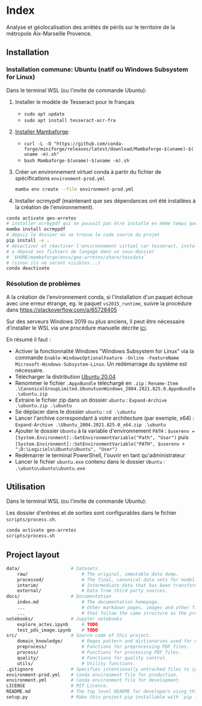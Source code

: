# Index

Analyse et géolocalisation des arrêtés de périls sur le territoire de la métropole Aix-Marseille Provence.

## Installation

### Installation commune: Ubuntu (natif ou Windows Subsystem for Linux)

Dans le terminal WSL (ou l'invite de commande Ubuntu):

1. Installer le modèle de Tesseract pour le français

    - `sudo apt update`
    - `sudo apt install tesseract-ocr-fra`

2. [Installer Mambaforge](https://github.com/conda-forge/miniforge#mambaforge):

    - `curl -L -O "https://github.com/conda-forge/miniforge/releases/latest/download/Mambaforge-$(uname)-$(uname -m).sh"`
    - `bash Mambaforge-$(uname)-$(uname -m).sh`

3. Créer un environnement virtuel conda à partir du fichier de spécifications `environment-prod.yml`

    ```sh
    mamba env create --file environment-prod.yml
    ```

4. Installer ocrmypdf (maintenant que ses dépendances ont été installées à la
création de l'environnement).

```sh
conda activate geo-arretes
# installer ocrmypdf qui ne pouvait pas être installé en même temps que ses dépendances...
mamba install ocrmypdf
# depuis le dossier où se trouve le code source du projet
pip install -e .
# désactiver et réactiver l'environnement virtuel car tesseract, installé par ocrmypdf,
# a déposé ses fichiers de langage dans un sous-dossier
# `$HOME/mambaforge/envs/geo-arretes/share/tessdata`
# (sinon ils ne seront visibles...)
conda deactivate
```

### Résolution de problèmes

A la création de l'environnement conda, si l'installation d'un paquet échoue avec une erreur étrange, eg. le paquet `vs2015_runtime`, suivre la procédure dans <https://stackoverflow.com/a/65728405>

Sur des serveurs Windows 2019 ou plus anciens, il peut être nécessaire d'installer le WSL via une procédure manuelle décrite [ici](https://learn.microsoft.com/en-us/windows/wsl/install-manual).

En résumé il faut :

- Activer la fonctionnalité Windows "Windows Subsystem for Linux" via la commande `Enable-WindowsOptionalFeature -Online -FeatureName Microsoft-Windows-Subsystem-Linux`. Un redémarrage du système est nécessaire.
- Télécharger la distribution [Ubuntu 20.04](https://learn.microsoft.com/en-us/windows/wsl/install-manual#downloading-distributions)
- Renommer le fichier `.AppxBundle` téléchargé en `.zip` : `Rename-Item .\CanonicalGroupLimited.UbunutuonWindows_2004.2021.825.0.AppxBundle .\ubuntu.zip`
- Extraire le fichier zip dans un dossier `ubuntu` : `Expand-Archive .\ubuntu.zip .\ubuntu`
- Se déplacer dans le dossier `ubuntu` : `cd .\ubuntu`
- Lancer l'archive correspondant à votre architecture (par exemple, x64) : `Expand-Archive .\Ubuntu_2004.2021.825.0_x64.zip .\ubuntu`
- Ajouter le dossier `Ubuntu` à la variable d'environnement `PATH` : `$userenv = [System.Environment]::GetEnvironmentVariable("Path", "User")` puis `[System.Environment]::SetEnvironmentVariable("PATH", $userenv + ";D:\Logiciels\Ubuntu\Ubuntu", "User")`
- Redémarrer le terminal PowerShell, l'ouvrir en tant qu'administrateur
- Lancer le fichier `ubuntu.exe` contenu dans le dossier `Ubuntu` : `.\ubuntu\ubuntu\ubuntu.exe`

## Utilisation

Dans le terminal WSL (ou l'invite de commande Ubuntu):

Les dossier d'entrées et de sorties sont configurables dans le fichier `scripts/process.sh`.

```sh
conda activate geo-arretes
scripts/process.sh
```

## Project layout

```sh
data/                   # Datasets
    raw/                    # The original, immutable data dump.
    processed/              # The final, canonical data sets for modeling.
    interim/                # Intermediate data that has been transformed.
    external/               # Data from third party sources.
docs/                   # Documentation
    index.md                # The documentation homepage.
    ...                     # Other markdown pages, images and other files .
    ...                     # that follow the same structure as the project.
notebooks/              # Jupyter notebooks
    explore_actes.ipynb     # TODO
    test_pds_image.ipynb    # TODO
src/                    # Source code of this project.
    domain_knowledge/       # Regex pattern and dictionaries used for data extraction.
    preprocess/             # Functions for preprocessing PDF files.
    process/                # Functions for processing PDF files.
    quality/                # Functions for quality control.
    utils/                  # Utility functions.
.gitignore              # Specifies intentionally untracked files to ignore.
environment-prod.yml    # Conda environment file for production.
environment.yml         # Conda environment file for development.
LICENSE                 # MIT Licence.
README.md               # The top level README for developers using this project.
setup.py                # Make this project pip installable with `pip install -e`
```
